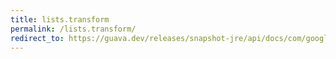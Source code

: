 ```yaml
---
title: lists.transform
permalink: /lists.transform/
redirect_to: https://guava.dev/releases/snapshot-jre/api/docs/com/google/common/collect/Lists.html#transform-java.util.List-com.google.common.base.Function-
---
```

